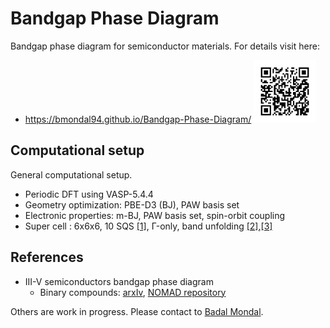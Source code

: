 # Bandgap Phase Diagram
Bandgap phase diagram for semiconductor materials. For details visit here:
* https://bmondal94.github.io/Bandgap-Phase-Diagram/
   <img src="./ImageFolder/BandgapPhaseDiagram.png" style="width:100px;height:100px;">

## Computational setup
General computational setup.
* Periodic DFT using VASP-5.4.4
* Geometry optimization: PBE-D3 (BJ), PAW basis set 
* Electronic properties: m-BJ, PAW basis set, spin-orbit coupling 
* Super cell : 6x6x6, 10 SQS [[1]](https://www.brown.edu/Departments/Engineering/Labs/avdw/atat/manual/node74.html), Γ-only, band unfolding [[2]](https://github.com/rubel75/fold2Bloch-VASP),[[3]](https://github.com/band-unfolding/bandup)

## References
* III-V semiconductors bandgap phase diagram
    *  Binary compounds: [arxIv](http://arxiv.org/abs/2208.10596), [NOMAD repository](https://doi.org/10.17172/NOMAD/2022.08.20-2)

Others are work in progress. Please contact to [Badal Mondal](mailto:badalmondal.chembgc@gmail.com).
